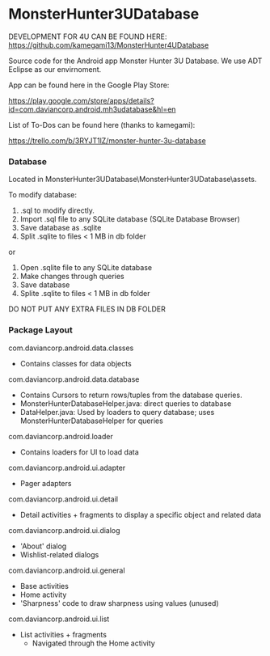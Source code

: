 MonsterHunter3UDatabase
=======================
DEVELOPMENT FOR 4U CAN BE FOUND HERE: https://github.com/kamegami13/MonsterHunter4UDatabase

Source code for the Android app Monster Hunter 3U Database. We use ADT Eclipse as our envirnoment.

App can be found here in the Google Play Store:

https://play.google.com/store/apps/details?id=com.daviancorp.android.mh3udatabase&hl=en

List of To-Dos can be found here (thanks to kamegami):

https://trello.com/b/3RYJT1lZ/monster-hunter-3u-database

### Database

Located in MonsterHunter3UDatabase\MonsterHunter3UDatabase\assets.

To modify database:
  1) .sql to modify directly.
  2) Import .sql file to any SQLite database (SQLite Database Browser)
  3) Save database as .sqlite
  4) Split .sqlite to files < 1 MB in db folder
  
  or
  
  1) Open .sqlite file to any SQLite database
  2) Make changes through queries
  3) Save database
  4) Splite .sqlite to files < 1 MB in db folder
  
DO NOT PUT ANY EXTRA FILES IN DB FOLDER

### Package Layout

com.daviancorp.android.data.classes
  - Contains classes for data objects

com.daviancorp.android.data.database
  - Contains Cursors to return rows/tuples from the database queries.
  - MonsterHunterDatabaseHelper.java: direct queries to database
  - DataHelper.java: Used by loaders to query database; uses MonsterHunterDatabaseHelper for queries

com.daviancorp.android.loader
  - Contains loaders for UI to load data

com.daviancorp.android.ui.adapter
  - Pager adapters

com.daviancorp.android.ui.detail
  - Detail activities + fragments to display a specific object and related data

com.daviancorp.android.ui.dialog
  - 'About' dialog
  - Wishlist-related dialogs

com.daviancorp.android.ui.general
  - Base activities
  - Home activity
  - 'Sharpness' code to draw sharpness using values (unused)

com.daviancorp.android.ui.list
  - List activities + fragments
    - Navigated through the Home activity
